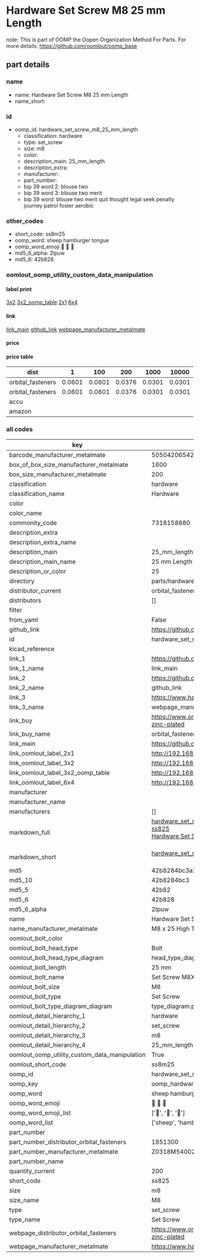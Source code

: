 # Hardware Set Screw M8 25 mm Length  

note: This is part of OOMP the Oopen Organization Method For Parts. For more details: https://github.com/oomlout/oomp_base

##  part details





### name
* name: Hardware Set Screw M8 25 mm Length
* name_short: 
### id
* oomp_id: hardware_set_screw_m8_25_mm_length
  * classification: hardware
  * type: set_screw
  * size: m8
  * color: 
  * description_main: 25_mm_length
  * description_extra: 
  * manufacturer: 
  * part_number: 
  * bip 39 word 2: blouse two
  * bip 39 word 3: blouse two merit
  * bip 39 word: blouse two merit quit thought legal seek penalty journey patrol foster aerobic

### other_codes
* short_code: ss8m25
* oomp_word: sheep hamburger tongue
* oomp_word_emoji :sheep: :hamburger: :tongue:
* md5_6_alpha: 2lpuw
* md5_6: 42b828






### oomlout_oomp_utility_custom_data_manipulation
#### label print
[3x2](http://192.168.1.245:1112/?label=oomp%202lpuw)
[3x2_oomp_table](http://192.168.1.107:1112/?label=oomp%202lpuw)
[2x1](http://192.168.1.242:1112/?label=oomp%202lpuw)
[6x4](http://192.168.1.55:1112/?label=oomp%202lpuw)    

#### link

[link_main](https://github.com/oomlout/oomlout_oomp_current_version_messy/tree/main/parts/hardware_set_screw_m8_25_mm_length) [github_link](https://github.com/oomlout/oomlout_oomp_part_src/tree/main/parts/hardware_set_screw_m8_25_mm_length) [webpage_manufacturer_metalmate](https://www.harclob2b.com/m8-x-25-high-tensile-set-gr-8-8-zinc-plated-metalm-z0318m540025)                            

#### price

#### price table
| dist | 1 | 100 | 200 | 1000 | 10000 |
|------|---|-----|-----|------|-------|
| orbital_fasteners | 0.0601 | 0.0601 | 0.0376 | 0.0301 | 0.0301 |
| orbital_fasteners | 0.0601 | 0.0601 | 0.0376 | 0.0301 | 0.0301 | 
| accu |  |  |  |  |  | 
| amazon |  |  |  |  |  | 















### all codes 
| key | value |  
| --- | --- |  
| barcode_manufacturer_metalmate | 5050420654272 |  
| box_of_box_size_manufacturer_metalmate | 1600 |  
| box_size_manufacturer_metalmate | 200 |  
| classification | hardware |  
| classification_name | Hardware |  
| color |  |  
| color_name |  |  
| commonity_code | 7318158880 |  
| description_extra |  |  
| description_extra_name |  |  
| description_main | 25_mm_length |  
| description_main_name | 25 mm Length |  
| description_or_color | 25 |  
| directory | parts/hardware_set_screw_m8_25_mm_length |  
| distributor_current | orbital_fasteners |  
| distributors | [] |  
| filter |  |  
| from_yaml | False |  
| github_link | https://github.com/oomlout/oomlout_oomp_part_src/tree/main/parts/hardware_set_screw_m8_25_mm_length |  
| id | hardware_set_screw_m8_25_mm_length |  
| kicad_reference |  |  
| link_1 | https://github.com/oomlout/oomlout_oomp_current_version_messy/tree/main/parts/hardware_set_screw_m8_25_mm_length |  
| link_1_name | link_main |  
| link_2 | https://github.com/oomlout/oomlout_oomp_part_src/tree/main/parts/hardware_set_screw_m8_25_mm_length |  
| link_2_name | github_link |  
| link_3 | https://www.harclob2b.com/m8-x-25-high-tensile-set-gr-8-8-zinc-plated-metalm-z0318m540025 |  
| link_3_name | webpage_manufacturer_metalmate |  
| link_buy | https://www.orbitalfasteners.co.uk/products/m8-x-25-hexagon-head-set-screws-high-tensile-grade-8-8-bright-zinc-plated |  
| link_buy_name | orbital_fasteners |  
| link_main | https://github.com/oomlout/oomlout_oomp_current_version_messy/tree/main/parts/hardware_set_screw_m8_25_mm_length |  
| link_oomlout_label_2x1 | http://192.168.1.242:1112/?label=oomp%202lpuw |  
| link_oomlout_label_3x2 | http://192.168.1.245:1112/?label=oomp%202lpuw |  
| link_oomlout_label_3x2_oomp_table | http://192.168.1.107:1112/?label=oomp%202lpuw |  
| link_oomlout_label_6x4 | http://192.168.1.55:1112/?label=oomp%202lpuw |  
| manufacturer |  |  
| manufacturer_name |  |  
| manufacturers | [] |  
| markdown_full | [hardware_set_screw_m8_25_mm_length](https://github.com/oomlout/oomlout_oomp_current_version_messy/tree/main/parts/hardware_set_screw_m8_25_mm_length)<br>[ss825](https://github.com/oomlout/oomlout_oomp_current_version_messy/tree/main/parts/hardware_set_screw_m8_25_mm_length)<br>[Hardware Set Screw M8 25 Mm Length](https://github.com/oomlout/oomlout_oomp_current_version_messy/tree/main/parts/hardware_set_screw_m8_25_mm_length)<br><br> |  
| markdown_short | [hardware_set_screw_m8_25_mm_length](https://github.com/oomlout/oomlout_oomp_current_version_messy/tree/main/parts/hardware_set_screw_m8_25_mm_length)<br><br> |  
| md5 | 42b8284bc3a29861fdf07afd173ae8c1 |  
| md5_10 | 42b8284bc3 |  
| md5_5 | 42b82 |  
| md5_6 | 42b828 |  
| md5_6_alpha | 2lpuw |  
| name | Hardware Set Screw M8 25 mm Length |  
| name_manufacturer_metalmate | M8 x 25 High Tensile Set Gr 8.8 Zinc Plated Metalmate DIN 933 (ISO 4017) |  
| oomlout_bolt_color |  |  
| oomlout_bolt_head_type | Bolt |  
| oomlout_bolt_head_type_diagram | head_type_diagram.png |  
| oomlout_bolt_length | 25 mm |  
| oomlout_bolt_name | Set Screw M8X25 mm  (Bolt) |  
| oomlout_bolt_size | M8 |  
| oomlout_bolt_type | Set Screw |  
| oomlout_bolt_type_diagram_diagram | type_diagram.png |  
| oomlout_detail_hierarchy_1 | hardware |  
| oomlout_detail_hierarchy_2 | set_screw |  
| oomlout_detail_hierarchy_3 | m8 |  
| oomlout_detail_hierarchy_4 | 25_mm_length |  
| oomlout_oomp_utility_custom_data_manipulation | True |  
| oomlout_short_code | ss8m25 |  
| oomp_id | hardware_set_screw_m8_25_mm_length |  
| oomp_key | oomp_hardware_set_screw_m8_25_mm_length |  
| oomp_word | sheep hamburger tongue |  
| oomp_word_emoji | :sheep: :hamburger: :tongue: |  
| oomp_word_emoji_list | [':sheep:', ':hamburger:', ':tongue:'] |  
| oomp_word_list | ['sheep', 'hamburger', 'tongue'] |  
| part_number |  |  
| part_number_distributor_orbital_fasteners | 1851300 |  
| part_number_manufacturer_metalmate | Z0318M540025 |  
| part_number_name |  |  
| quantity_current | 200 |  
| short_code | ss825 |  
| size | m8 |  
| size_name | M8 |  
| type | set_screw |  
| type_name | Set Screw |  
| webpage_distributor_orbital_fasteners | https://www.orbitalfasteners.co.uk/products/m8-x-25-hexagon-head-set-screws-high-tensile-grade-8-8-bright-zinc-plated |  
| webpage_manufacturer_metalmate | https://www.harclob2b.com/m8-x-25-high-tensile-set-gr-8-8-zinc-plated-metalm-z0318m540025 |  
